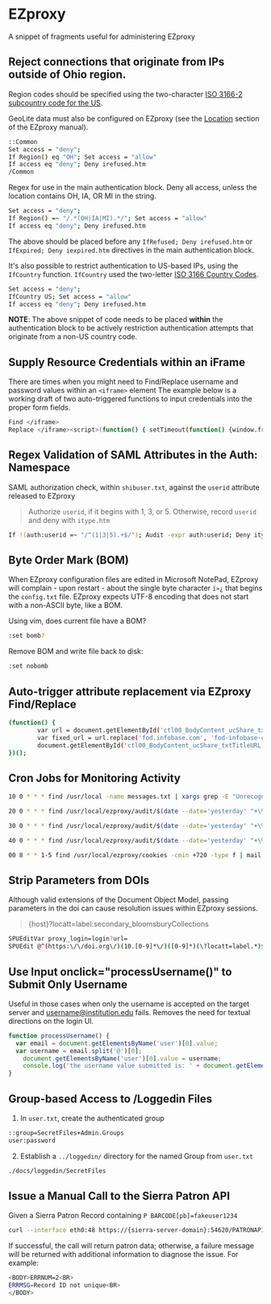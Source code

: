 EZproxy
=======
A snippet of fragments useful for administering EZproxy

## Reject connections that originate from IPs outside of Ohio region.

Region codes should be specified using the two-character [ISO 3166-2 subcountry code for the US](https://geolite.maxmind.com/download/geoip/misc/region_codes.csv).

GeoLite data must also be configured on EZproxy (see the [Location](https://help.oclc.org/Library_Management/EZproxy/Configure_resources/Location) section of the EZproxy manual).

```bash
::Common
Set access = "deny";
If Region() eq "OH"; Set access = "allow"
If access eq "deny"; Deny irefused.htm
/Common
```

Regex for use in the main authentication block. Deny all access, unless the location contains OH, IA, OR MI in the string.

```bash
Set access = "deny";
If Region() =~ "/.*(OH|IA|MI).*/"; Set access = "allow"
If access eq "deny"; Deny irefused.htm
```

The above should be placed before any `IfRefused; Deny irefused.htm` or `IfExpired; Deny iexpired.htm` directives in the main authentication block.

It's also possible to restrict authentication to US-based IPs, using the `IfCountry` function. `IfCountry` used the two-letter [ISO 3166 Country Codes](https://dev.maxmind.com/geoip/legacy/codes/iso3166/).

```bash
Set access = "deny";
IfCountry US; Set access = "allow"
If access eq "deny"; Deny irefused.htm
```

__NOTE__: The above snippet of code needs to be placed __within__ the authentication block to be actively restriction authentication attempts that originate from a non-US country code.

## Supply Resource Credentials within an iFrame
There are times when you might need to Find/Replace username and password values within an `<iframe>` element The example below is a working draft of two auto-triggered functions to input credentials into the proper form fields.
```bash
Find </iframe>
Replace </iframe><script>(function() { setTimeout(function() {window.frames[0].document.getElementById('username').value = "USERNAME";}, 1000); })();(function() { setTimeout(function() {window.frames[0].document.getElementById('password').value = "PASSWORD";}, 1000); })();</script>
```

## Regex Validation of SAML Attributes in the Auth: Namespace
SAML authorization check, within `shibuser.txt`, against the `userid` attribute released to EZproxy
> Authorize `userid`, if it begins with  1, 3, or 5. Otherwise, record `userid` and deny with `itype.htm`
```bash
If !(auth:userid =~ "/^(1|3|5).+$/"); Audit -expr auth:userid; Deny itype.htm; Stop
```

## Byte Order Mark (BOM)

When EZproxy configuration files are edited in Microsoft NotePad, EZproxy will complain - upon restart - about the single byte character `ï»¿` that begins the `config.txt` file. EZproxy expects UTF-8 encoding that does not start with a non-ASCII byte, like a BOM.

Using vim, does current file have a BOM?

```bash
:set bomb?
```

Remove BOM and write file back to disk:

```bash
:set nobomb
```

## Auto-trigger attribute replacement via EZproxy Find/Replace 
```bash
(function() {
        var url = document.getElementById('ctl00_BodyContent_ucShare_txtTitleURL').value;
        var fixed_url = url.replace('fod.infobase.com', 'fod-infobase-com');
        document.getElementById('ctl00_BodyContent_ucShare_txtTitleURL').setAttribute('value', fixed_url);
})();
```

## Cron Jobs for Monitoring Activity
```bash
10 0 * * * find /usr/local -name messages.txt | xargs grep -E "Unrecognized|DANGER|hosts\s36[0-9][0-9]" | mail -E -s "EZproxy Warning Messages" -a "From: root \<root@{hostname}\>" recipient@derekzoladz.com

20 0 * * * find /usr/local/ezproxy/audit/$(date --date='yesterday' "+\%Y\%m\%d").txt -type f | xargs grep -E "exceeded" | mail -E -s "EZproxy Exceeding Usage Limit" -a "From: root \<root@{hostname}\>" recipient@derekzoladz.com

30 0 * * * find /usr/local/ezproxy/audit/$(date --date='yesterday' "+\%Y\%m\%d").txt -type f -print| xargs grep -E "Login.Intruder.IP" | mail -E -s "EZproxy Login.Intruder.IP" -a "From: root \<root@{hostname}\>" recipient@derekzoladz.com

40 0 * * * find /usr/local/ezproxy/audit/$(date --date='yesterday' "+\%Y\%m\%d").txt -type f -print | xargs grep -E "Session.ReconnectBlocked" | mail -E -s "EZproxy Session.ReconnectBlocked" -a "From: root \<root@{hostname}\>" recipient@derekzoladz.com

00 8 * * 1-5 find /usr/local/ezproxy/cookies -cmin +720 -type f | mail -E -s "EZproxy Sessions Over 12 Hours" -a "From: root \<root@{hostname}\>" recipient@derekzoladz.com
```

## Strip Parameters from DOIs
Although valid extensions of the Document Object Model, passing parameters in the doi can cause resolution issues within EZproxy sessions.
> {host}?locatt=label:secondary_bloomsburyCollections
```bash
SPUEditVar proxy_login=login?url=
SPUEdit @^(https:\/\/doi.org\/)(10.[0-9]*\/)([0-9]*)(\?locatt=label.*)$@${proxy_login}$1$2$3@ir
```

## Use Input onclick="processUsername()" to Submit Only Username
Useful in those cases when only the username is accepted on the target server and username@institution.edu fails. Removes the need for textual directions on the login UI.

```javascript
function processUsername() {
  var email = document.getElementsByName('user')[0].value;
  var username = email.split('@')[0];
	document.getElementsByName('user')[0].value = username;
	console.log('the username value submitted is: ' + document.getElementsByName('user')[0].value);
}
```


## Group-based Access to /Loggedin Files

1. In `user.txt`, create the authenticated group
```bash
::group=SecretFiles+Admin.Groups
user:password
```

2. Establish a `../loggedin/` directory for the named Group from `user.txt`
```bash
./docs/loggedin/SecretFiles
```

## Issue a Manual Call to the Sierra Patron API
Given a Sierra Patron Record containing `P BARCODE[pb]=fakeuser1234`
```bash
curl --interface eth0:48 https://{sierra-server-domain}:54620/PATRONAPI/fakeuser1234/dump
```

If successful, the call will return patron data; otherwise, a failure message will be returned with additional information to diagnose the issue. For example:
```bash
<BODY>ERRNUM=2<BR>
ERRMSG=Record ID not unique<BR>
</BODY>
```
